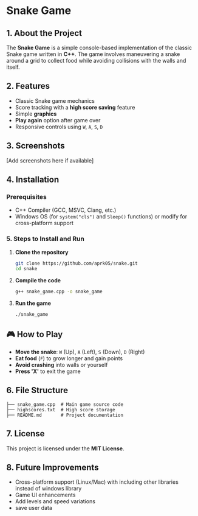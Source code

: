 #  Snake Game

## 1. About the Project
The **Snake Game** is a simple console-based implementation of the classic Snake game written in **C++**. The game involves maneuvering a snake around a grid to collect food while avoiding collisions with the walls and itself.

## 2. Features
- Classic Snake game mechanics
- Score tracking with a **high score saving** feature
- Simple **graphics**
- **Play again** option after game over
- Responsive controls using `W`, `A`, `S`, `D`

## 3. Screenshots
[Add screenshots here if available]

## 4. Installation
### Prerequisites
- C++ Compiler (GCC, MSVC, Clang, etc.)
- Windows OS (for `system("cls")` and `Sleep()` functions) or modify for cross-platform support

### 5. Steps to Install and Run
1. **Clone the repository**
   ```sh
   git clone https://github.com/aprk05/snake.git
   cd snake
   ```
2. **Compile the code**
   ```sh
   g++ snake_game.cpp -o snake_game
   ```
3. **Run the game**
   ```sh
   ./snake_game
   ```

## 🎮 How to Play
- **Move the snake**: `W` (Up), `A` (Left), `S` (Down), `D` (Right)
- **Eat food** (`F`) to grow longer and gain points
- **Avoid crashing** into walls or yourself
- **Press 'X'** to exit the game

## 6. File Structure
```
├── snake_game.cpp  # Main game source code
├── highscores.txt  # High score storage
├── README.md       # Project documentation
```

## 7. License
This project is licensed under the **MIT License**.

## 8. Future Improvements
- Cross-platform support (Linux/Mac) with including other libraries instead of windows library
- Game UI enhancements
- Add levels and speed variations
- save user data
